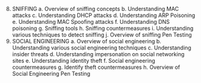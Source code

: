 8.	SNIFFING
a.	Overview of sniffing concepts
b.	Understanding MAC attacks
c.	Understanding DHCP attacks
d.	Understanding ARP Poisoning
e.	Understanding MAC Spoofing attacks
f.	Understanding DNS poisoning
g.	Sniffing tools
h.	Sniffing countermeasures
i.	Understanding various techniques to detect sniffing
j.	Overview of sniffing Pen Testing
9.	SOCIAL ENGINEERING
a.	Overview of social engineering
b.	Understanding various social engineering techniques
c.	Understanding insider threats
d.	Understanding impersonation on social networking sites
e.	Understanding identity theft
f.	Social engineering countermeasures
g.	Identify theft countermeasures
h.	Overview of Social Engineering Pen Testing

